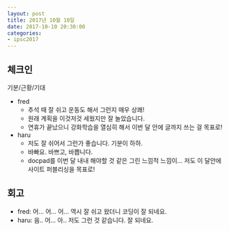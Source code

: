 ```yaml
---
layout: post
title: 2017년 10월 10일
date: 2017-10-10 20:30:00
categories:
- ipsc2017
---
```


## 체크인

기분/근황/기대

* fred
  * 추석 때 잘 쉬고 운동도 해서 그런지 매우 상쾌!
  * 원래 계획을 이것저것 세웠지만 잘 놀았습니다.
  * 연휴가 끝났으니 강화학습을 열심히 해서 이번 달 안에 글까지 쓰는 걸 목표로!
* haru
  * 저도 잘 쉬어서 그런가 좋습니다. 기분이 하하.
  * 바빠요. 바쁘고, 바쁩니다.
  * docpad를 이번 달 내내 해야할 것 같은 그린 느낌적 느낌이... 저도 이 달안에 사이트 퍼블리싱을 목표로!

## 회고

* fred: 어... 어... 어... 역시 잘 쉬고 왔더니 코딩이 잘 되네요.
* haru: 음.. 어... 아.. 저도 그런 것 같습니다. 잘 되네요.
